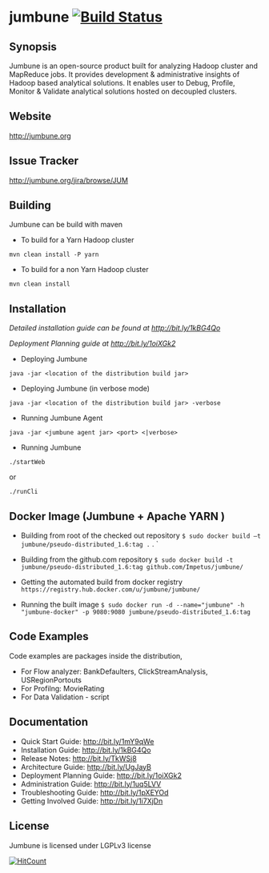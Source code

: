 jumbune [![Build Status](https://travis-ci.org/Impetus/jumbune.svg?branch=master)](https://travis-ci.org/Impetus/jumbune)
=======

## Synopsis

Jumbune is an open-source product built for analyzing Hadoop cluster and MapReduce jobs. It provides development & administrative insights of Hadoop based analytical solutions. It enables user to Debug, Profile, Monitor & Validate analytical solutions hosted on decoupled clusters.

## Website
http://jumbune.org

## Issue Tracker
http://jumbune.org/jira/browse/JUM

## Building

Jumbune can be build with maven

- To build for a Yarn Hadoop cluster

 `mvn clean install -P yarn`

- To build for a non Yarn Hadoop cluster

 `mvn clean install`

## Installation

_Detailed installation guide can be found at http://bit.ly/1kBG4Qo_

_Deployment Planning guide at http://bit.ly/1oiXGk2_

- Deploying Jumbune

`java -jar <location of the distribution build jar>`

- Deploying Jumbune (in verbose mode)

`java -jar <location of the distribution build jar> -verbose`

- Running Jumbune Agent

`java -jar <jumbune agent jar> <port> <|verbose>`

- Running Jumbune

`./startWeb`

or

`./runCli`

## Docker Image (Jumbune + Apache YARN )

- Building from root of the checked out repository
`$ sudo docker build –t jumbune/pseudo-distributed_1.6:tag .`                                                                       .  `

- Building from the github.com repository
`$ sudo docker build -t jumbune/pseudo-distributed_1.6:tag github.com/Impetus/jumbune/`

- Getting the automated build from docker registry
`https://registry.hub.docker.com/u/jumbune/jumbune/`

- Running the built image
`$ sudo docker run -d --name="jumbune" -h "jumbune-docker" -p 9080:9080 jumbune/pseudo-distributed_1.6:tag`

## Code Examples

Code examples are packages inside the distribution,

- For Flow analyzer: BankDefaulters, ClickStreamAnalysis, USRegionPortouts
- For Profilng: MovieRating
- For Data Validation - script

## Documentation
- Quick Start Guide: http://bit.ly/1mY9qWe
- Installation Guide: http://bit.ly/1kBG4Qo
- Release Notes: http://bit.ly/TkWSj8
- Architecture Guide: http://bit.ly/UgJayB
- Deployment Planning Guide: http://bit.ly/1oiXGk2
- Administration Guide: http://bit.ly/1uq5LVV
- Troubleshooting Guide: http://bit.ly/1pXEYOd
- Getting Involved Guide: http://bit.ly/1i7XjDn

## License

Jumbune is licensed under LGPLv3 license


[![HitCount](http://hits.dwyl.io/Impetus/jumbune.svg)](http://hits.dwyl.io/Impetus/jumbune)
